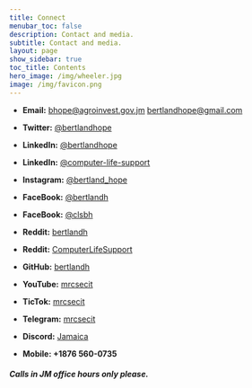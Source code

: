 ```yaml
---
title: Connect
menubar_toc: false
description: Contact and media.
subtitle: Contact and media.
layout: page
show_sidebar: true
toc_title: Contents
hero_image: /img/wheeler.jpg
image: /img/favicon.png
---
```


- **Email:** [bhope\@agroinvest.gov.jm](mailto:bhope@agroinvest.gov.jm)
[bertlandhope\@gmail.com](mailto:bertlandhope@gmail.com)

- **Twitter:** [@bertlandhope](https://twitter.com/BertlandHope)

- **LinkedIn:** [@bertlandhope](https://www.linkedin.com/in/bertlandhope/)

- **LinkedIn:** [@computer-life-support](https://www.linkedin.com/company/computer-life-support/)

- **Instagram:** [@bertland_hope](https://www.instagram.com/bertland_hope/)

- **FaceBook:** [@bertlandh](https://www.facebook.com/BertlandH)

- **FaceBook:** [@clsbh](https://www.facebook.com/clsbh)

- **Reddit:** [bertlandh](https://www.reddit.com/user/bertlandh)

- **Reddit:** [ComputerLifeSupport](https://www.reddit.com/r/ComputerLifeSupport/)

- **GitHub:** [bertlandh](https://github.com/bertlandh/)

- **YouTube:** [mrcsecit](https://www.youtube.com/channel/UCaHRQTSDaH5Wf93u6EWpeew/videos)

- **TicTok:** [mrcsecit](https://www.tiktok.com/@mrcsecit)

- **Telegram:** [mrcsecit](https://t.me/mrcsecit)

- **Discord:** [Jamaica](https://discord.gg/Becvqgx)

- **Mobile: +1876 560-0735**

##### Calls in JM office hours only please.

